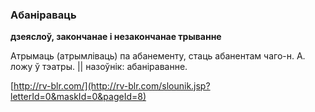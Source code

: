 ### Абаніраваць
**дзеяслоў, закончанае і незакончанае трыванне**

Атрымаць (атрымліваць) па абанементу, стаць абанентам чаго-н. А. ложу ў тэатры. || назоўнік: абаніраванне.

<a rel="author">[http://rv-blr.com/](http://rv-blr.com/slounik.jsp?letterId=0&maskId=0&pageId=8)</a>

